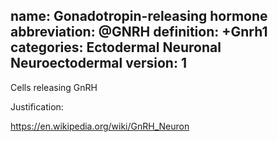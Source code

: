 name: Gonadotropin-releasing hormone
abbreviation: @GNRH
definition: +Gnrh1
categories: Ectodermal Neuronal Neuroectodermal
version: 1
---

Cells releasing GnRH

Justification:

https://en.wikipedia.org/wiki/GnRH_Neuron
